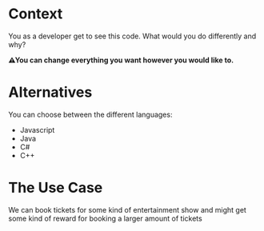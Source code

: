 # Context
You as a developer get to see this code.
What would you do differently and why?

**⚠You can change everything you want however you would like to.**

# Alternatives

You can choose between the different languages:

- Javascript
- Java
- C#
- C++

# The Use Case

We can book tickets for some kind of entertainment show and might get some kind of reward for booking a larger amount of tickets
